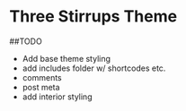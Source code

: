 Three Stirrups Theme
========

##TODO
- Add base theme styling
- add includes folder w/ shortcodes etc.
- comments
- post meta
- add interior styling
